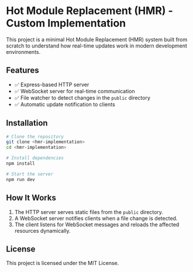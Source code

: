 # Hot Module Replacement (HMR) - Custom Implementation

This project is a minimal Hot Module Replacement (HMR) system built from scratch to understand how real-time updates work in modern development environments.

## Features

- ✅ Express-based HTTP server
- ✅ WebSocket server for real-time communication
- ✅ File watcher to detect changes in the `public` directory
- ✅ Automatic update notification to clients

## Installation

```sh
# Clone the repository
git clone <hmr-implementation>
cd <hmr-implementation>

# Install dependencies
npm install

# Start the server
npm run dev
```

## How It Works

1. The HTTP server serves static files from the `public` directory.
2. A WebSocket server notifies clients when a file change is detected.
3. The client listens for WebSocket messages and reloads the affected resources dynamically.

## License

This project is licensed under the MIT License.
